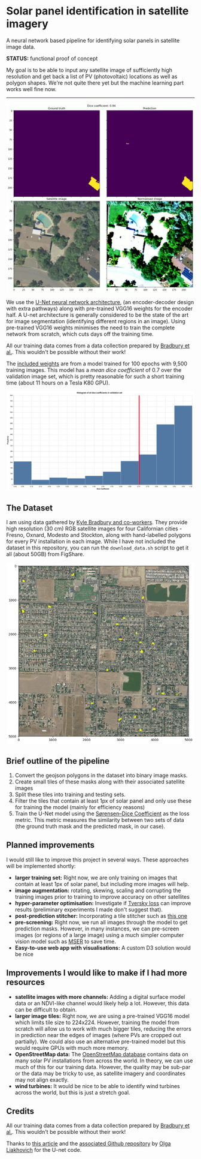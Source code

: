 # Solar panel identification in satellite imagery

A neural network based pipeline for identifying solar panels in satellite image data.

**STATUS:** functional proof of concept

My goal is to be able to input any satellite image of sufficiently high resolution and get back a list of PV (photovoltaic) locations as well as polygon shapes. We're not quite there yet but the machine learning part works well fine now.

---

![example prediction](example_predictions.gif)

We use the [U-Net neural network architecture](https://arxiv.org/pdf/1801.05746.pdf), (an encoder-decoder design with extra pathways) along with pre-trained VGG16 weights for the encoder half. A U-net architecture is generally considered to be the state of the art for image segmentation (identifying different regions in an image). Using pre-trained VGG16 weights minimises the need to train the complete network from scratch, which cuts days off the training time.

All our training data comes from a data collection prepared by [Bradbury et al.](https://www.nature.com/articles/sdata2016106). This wouldn't be possible without their work!

The [included weights](./Data/model.h5) are from a model trained for 100 epochs with 9,500 training images.
This model has a *mean dice coefficient* of 0.7 over the validation image set, which is pretty reasonable for such a short training time (about 11 hours on a Tesla K80 GPU).

![histogram of prediction accuracy](histogram_prediction.png)

## The Dataset

I am using data gathered by [Kyle Bradbury and co-workers](https://www.nature.com/articles/sdata2016106). They provide high resolution (30 cm) RGB satellite images for four Californian cities - Fresno, Oxnard, Modesto and Stockton, along with hand-labelled polygons for every PV installation in each image. While I have not included the dataset in this repository, you can run the `download_data.sh` script to get it all (about 50GB) from FigShare.

![complete satellite image with PV locations](complete_sat_image.png)

## Brief outline of the pipeline

1. Convert the geojson polygons in the dataset into binary image masks.
2. Create small tiles of these masks along with their associated satellite images
3. Split these tiles into training and testing sets.
4. Filter the tiles that contain at least 1px of solar panel and only use these for training the model (mainly for efficiency reasons)
5. Train the U-Net model using the [Sørensen–Dice Coefficient](https://en.wikipedia.org/wiki/Sørensen–Dice_coefficient) as the loss metric. This metric measures the similarity between two sets of data (the ground truth mask and the predicted mask, in our case).

## Planned improvements

I would still like to improve this project in several ways. These approaches will be implemented shortly:
* **larger training set:** Right now, we are only training on images that contain at least 1px of solar panel, but including more images will help.
* **image augmentation:** rotating, skewing, scaling and corrupting the training images prior to training to improve accuracy on other satellites
* **hyper-parameter optimisation:** Investigate if [Tversky loss](https://arxiv.org/pdf/1706.05721.pdf) can improve results (preliminary experiments I made don't suggest that).
* **post-prediction stitcher:** Incorporating a tile stitcher such as [this one](https://github.com/Vooban/Smoothly-Blend-Image-Patches)
* **pre-screening:** Right now, we run all images through the model to get prediction masks. However, in many instances, we can pre-screen images (or regions of a large image) using a much simpler computer vision model such as [MSER](https://www.researchgate.net/publication/300416092_Automatic_solar_photovoltaic_panel_detection_in_satellite_imagery) to save time.
* **Easy-to-use web app with visualisations:** A custom D3 solution would be nice

## Improvements I would like to make if I had more resources

* **satellite images with more channels:** Adding a digital surface model data or an NDVI-like channel would likely help a lot. However, this data can be difficult to obtain.
* **larger image tiles:** Right now, we are using a pre-trained VGG16 model which limits tile size to 224x224. However, training the model from scratch will allow us to work with much bigger tiles, reducing the errors in prediction near the edges of images (where PVs are cropped out partially). We could also use an alternative pre-trained model but this would require GPUs with much more memory.
* **OpenStreetMap data:** The [OpenStreetMap database](https://overpass-turbo.eu/s/BS0) contains data on many solar PV installations from across the world. In theory, we can use much of this for our training data. However, the quality may be sub-par or the data may be tricky to use, as satellite imagery and coordinates may not align exactly.
* **wind turbines:** It would be nice to be able to identify wind turbines across the world, but this is just a stretch goal.


## Credits

All our training data comes from a data collection prepared by [Bradbury et al.](https://www.nature.com/articles/sdata2016106). This wouldn't be possible without their work!

Thanks to [this article](https://microsoft.com/developerblog/2018/07/05/satellite-images-segmentation-sustainable-farming/) and the [associated Github repository](https://github.com/olgaliak/segmentation-unet-maskrcnn) by [Olga Liakhovich](https://github.com/olgaliak) for the U-net code.
